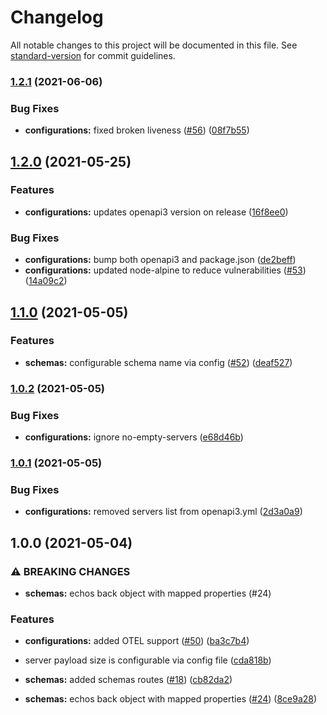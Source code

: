 # Changelog

All notable changes to this project will be documented in this file. See [standard-version](https://github.com/conventional-changelog/standard-version) for commit guidelines.

### [1.2.1](https://github.com/mapcolonies/external-to-osm-tag-mapping/compare/v1.2.0...v1.2.1) (2021-06-06)


### Bug Fixes

* **configurations:** fixed broken liveness ([#56](https://github.com/mapcolonies/external-to-osm-tag-mapping/issues/56)) ([08f7b55](https://github.com/mapcolonies/external-to-osm-tag-mapping/commit/08f7b550f198ab873de690d3ded35d606d5b4194))

## [1.2.0](https://github.com/mapcolonies/external-to-osm-tag-mapping/compare/v1.1.0...v1.2.0) (2021-05-25)


### Features

* **configurations:** updates openapi3 version on release ([16f8ee0](https://github.com/mapcolonies/external-to-osm-tag-mapping/commit/16f8ee07e29363e10c172b5ff2ec1001018a8d5a))


### Bug Fixes

* **configurations:** bump both openapi3 and package.json ([de2beff](https://github.com/mapcolonies/external-to-osm-tag-mapping/commit/de2befff37608a228209281ee9068633a9f8e62b))
* **configurations:** updated node-alpine to reduce vulnerabilities ([#53](https://github.com/mapcolonies/external-to-osm-tag-mapping/issues/53)) ([14a09c2](https://github.com/mapcolonies/external-to-osm-tag-mapping/commit/14a09c224691b381cda74296e3170e7221e8e3e2))

## [1.1.0](https://github.com/mapcolonies/external-to-osm-tag-mapping/compare/v1.0.2...v1.1.0) (2021-05-05)


### Features

* **schemas:** configurable schema name via config ([#52](https://github.com/mapcolonies/external-to-osm-tag-mapping/issues/52)) ([deaf527](https://github.com/mapcolonies/external-to-osm-tag-mapping/commit/deaf527a3a26d444491bd38329f18d7390f4a04d))

### [1.0.2](https://github.com/mapcolonies/external-to-osm-tag-mapping/compare/v1.0.1...v1.0.2) (2021-05-05)


### Bug Fixes

* **configurations:** ignore no-empty-servers ([e68d46b](https://github.com/mapcolonies/external-to-osm-tag-mapping/commit/e68d46b78438ad8f8ca7a3a1457b1b84ecbadaba))

### [1.0.1](https://github.com/mapcolonies/external-to-osm-tag-mapping/compare/v1.0.0...v1.0.1) (2021-05-05)


### Bug Fixes

* **configurations:** removed servers list from openapi3.yml ([2d3a0a9](https://github.com/mapcolonies/external-to-osm-tag-mapping/commit/2d3a0a9aa1bd96eb5eb09286faf4868ad9f29dc1))

## 1.0.0 (2021-05-04)


### ⚠ BREAKING CHANGES

* **schemas:** echos back object with mapped properties (#24)

### Features

* **configurations:** added OTEL support ([#50](https://github.com/mapcolonies/external-to-osm-tag-mapping/issues/50)) ([ba3c7b4](https://github.com/mapcolonies/external-to-osm-tag-mapping/commit/ba3c7b41644ef769f33e07651e432932884be371))
* server payload size is configurable via config file ([cda818b](https://github.com/mapcolonies/external-to-osm-tag-mapping/commit/cda818be4f14eacee90171e52a90bb813837376f))
* **schemas:**  added schemas routes ([#18](https://github.com/mapcolonies/external-to-osm-tag-mapping/issues/18)) ([cb82da2](https://github.com/mapcolonies/external-to-osm-tag-mapping/commit/cb82da2af7404ddc8dbefd5b71b689589db84b50))


* **schemas:** echos back object with mapped properties ([#24](https://github.com/mapcolonies/external-to-osm-tag-mapping/issues/24)) ([8ce9a28](https://github.com/mapcolonies/external-to-osm-tag-mapping/commit/8ce9a28d18c20f868e3baabfeec9dc556f09302c))

